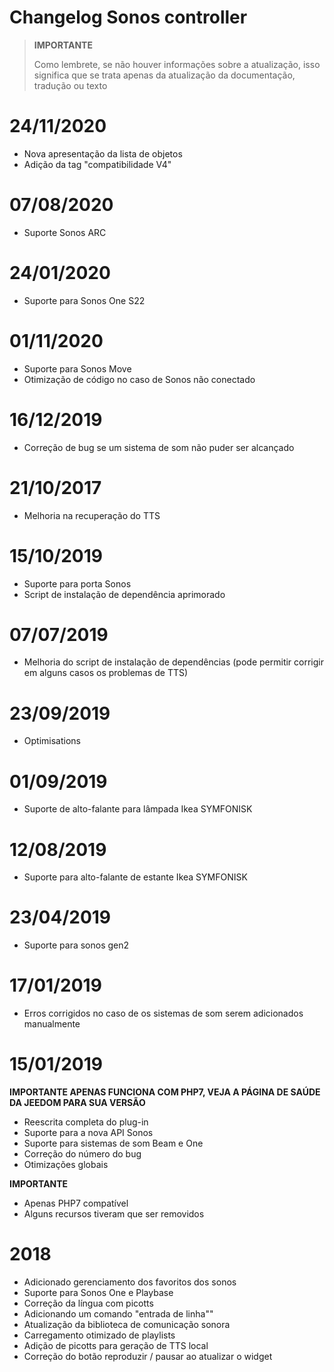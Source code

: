 # Changelog Sonos controller

>**IMPORTANTE**
>
>Como lembrete, se não houver informações sobre a atualização, isso significa que se trata apenas da atualização da documentação, tradução ou texto

# 24/11/2020

- Nova apresentação da lista de objetos
- Adição da tag "compatibilidade V4"

# 07/08/2020

- Suporte Sonos ARC

# 24/01/2020

- Suporte para Sonos One S22

# 01/11/2020

- Suporte para Sonos Move
- Otimização de código no caso de Sonos não conectado

# 16/12/2019

- Correção de bug se um sistema de som não puder ser alcançado

# 21/10/2017

- Melhoria na recuperação do TTS

# 15/10/2019

- Suporte para porta Sonos
- Script de instalação de dependência aprimorado

# 07/07/2019

- Melhoria do script de instalação de dependências (pode permitir corrigir em alguns casos os problemas de TTS)

# 23/09/2019

- Optimisations

# 01/09/2019

- Suporte de alto-falante para lâmpada Ikea SYMFONISK

# 12/08/2019

- Suporte para alto-falante de estante Ikea SYMFONISK

# 23/04/2019

- Suporte para sonos gen2

# 17/01/2019

- Erros corrigidos no caso de os sistemas de som serem adicionados manualmente

# 15/01/2019

**IMPORTANTE APENAS FUNCIONA COM PHP7, VEJA A PÁGINA DE SAÚDE DA JEEDOM PARA SUA VERSÃO**

- Reescrita completa do plug-in
- Suporte para a nova API Sonos
- Suporte para sistemas de som Beam e One
- Correção do número do bug
- Otimizações globais

**IMPORTANTE**
- Apenas PHP7 compatível
- Alguns recursos tiveram que ser removidos


# 2018

- 	Adicionado gerenciamento dos favoritos dos sonos
-   Suporte para Sonos One e Playbase
-   Correção da língua com picotts
-   Adicionando um comando "entrada de linha""
-   Atualização da biblioteca de comunicação sonora
-   Carregamento otimizado de playlists
-   Adição de picotts para geração de TTS local
-   Correção do botão reproduzir / pausar ao atualizar o widget
